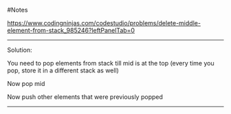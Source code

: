 #Notes

https://www.codingninjas.com/codestudio/problems/delete-middle-element-from-stack_985246?leftPanelTab=0

---

Solution:

You need to pop elements from stack till mid is at the top
(every time you pop, store it in a different stack as well)

Now pop mid

Now push other elements that were previously popped

---
